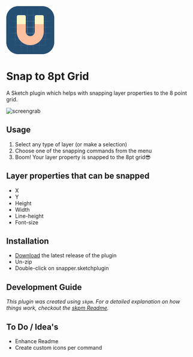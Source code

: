 <img height="128" width="128" src="https://github.com/mheesakkers/sketch-plugin-snap-to-8pt-grid/blob/master/assets/icon.png">

# Snap to 8pt Grid

A Sketch plugin which helps with snapping layer properties to the 8 point grid.

<img src="https://github.com/mheesakkers/sketch-plugin-snap-to-8pt-grid/blob/master/assets/screengrab.gif?raw=true" alt="screengrab" style="max-width:100%;">

## Usage
1. Select any type of layer (or make a selection)
2. Choose one of the snapping commands from the menu
3. Boom! Your layer property is snapped to the 8pt grid😎

## Layer properties that can be snapped
- X
- Y
- Height
- Width
- Line-height
- Font-size

## Installation

- [Download](../../releases/latest/download/snap-to-8pt-grid.sketchplugin.zip) the latest release of the plugin
- Un-zip
- Double-click on snapper.sketchplugin

## Development Guide

_This plugin was created using `skpm`. For a detailed explanation on how things work, checkout the [skpm Readme](https://github.com/skpm/skpm/blob/master/README.md)._

## To Do / Idea's

- Enhance Readme
- Create custom icons per command